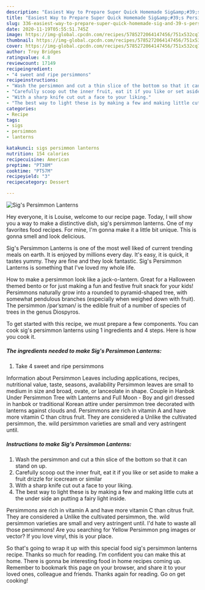```yaml
---
description: "Easiest Way to Prepare Super Quick Homemade Sig&amp;#39;s Persimmon Lanterns"
title: "Easiest Way to Prepare Super Quick Homemade Sig&amp;#39;s Persimmon Lanterns"
slug: 336-easiest-way-to-prepare-super-quick-homemade-sig-and-39-s-persimmon-lanterns
date: 2020-11-19T05:55:51.745Z
image: https://img-global.cpcdn.com/recipes/5785272064147456/751x532cq70/sigs-persimmon-lanterns-recipe-main-photo.jpg
thumbnail: https://img-global.cpcdn.com/recipes/5785272064147456/751x532cq70/sigs-persimmon-lanterns-recipe-main-photo.jpg
cover: https://img-global.cpcdn.com/recipes/5785272064147456/751x532cq70/sigs-persimmon-lanterns-recipe-main-photo.jpg
author: Troy Bridges
ratingvalue: 4.8
reviewcount: 17149
recipeingredient:
- "4 sweet and ripe persimmons"
recipeinstructions:
- "Wash the persimmon and cut a thin slice of the bottom so that it can stand on up."
- "Carefully scoop out the inner fruit, eat it if you like or set aside to make a fruit drizzle for icecream or similar"
- "With a sharp knife cut out a face to your liking."
- "The best way to light these is by making a few and making little cuts at the under side an putting a fairy light inside."
categories:
- Recipe
tags:
- sigs
- persimmon
- lanterns

katakunci: sigs persimmon lanterns 
nutrition: 154 calories
recipecuisine: American
preptime: "PT38M"
cooktime: "PT57M"
recipeyield: "3"
recipecategory: Dessert

---
```



![Sig&#39;s Persimmon Lanterns](https://img-global.cpcdn.com/recipes/5785272064147456/751x532cq70/sigs-persimmon-lanterns-recipe-main-photo.jpg)

Hey everyone, it is Louise, welcome to our recipe page. Today, I will show you a way to make a distinctive dish, sig&#39;s persimmon lanterns. One of my favorites food recipes. For mine, I'm gonna make it a little bit unique. This is gonna smell and look delicious.

Sig&#39;s Persimmon Lanterns is one of the most well liked of current trending meals on earth. It is enjoyed by millions every day. It's easy, it is quick, it tastes yummy. They are fine and they look fantastic. Sig&#39;s Persimmon Lanterns is something that I've loved my whole life.

How to make a persimmon look like a jack-o-lantern. Great for a Halloween themed bento or for just making a fun and festive fruit snack for your kids! Persimmons naturally grow into a rounded to pyramid-shaped tree, with somewhat pendulous branches (especially when weighed down with fruit). The persimmon /pərˈsɪmən/ is the edible fruit of a number of species of trees in the genus Diospyros.


To get started with this recipe, we must prepare a few components. You can cook sig&#39;s persimmon lanterns using 1 ingredients and 4 steps. Here is how you cook it.

<!--inarticleads1-->

##### The ingredients needed to make Sig&#39;s Persimmon Lanterns:

1. Take 4 sweet and ripe persimmons


Information about Persimmon Leaves including applications, recipes, nutritional value, taste, seasons, availability Persimmon leaves are small to medium in size and broad, ovate, or lanceolate in shape. Couple in Hanbok Under Persimmon Tree with Lanterns and Full Moon - Boy and girl dressed in hanbok or traditional Korean attire under persimmon tree decorated with lanterns against clouds and. Persimmons are rich in vitamin A and have more vitamin C than citrus fruit. They are considered a Unlike the cultivated persimmon, the. wild persimmon varieties are small and very astringent until. 

<!--inarticleads2-->

##### Instructions to make Sig&#39;s Persimmon Lanterns:

1. Wash the persimmon and cut a thin slice of the bottom so that it can stand on up.
1. Carefully scoop out the inner fruit, eat it if you like or set aside to make a fruit drizzle for icecream or similar
1. With a sharp knife cut out a face to your liking.
1. The best way to light these is by making a few and making little cuts at the under side an putting a fairy light inside.


Persimmons are rich in vitamin A and have more vitamin C than citrus fruit. They are considered a Unlike the cultivated persimmon, the. wild persimmon varieties are small and very astringent until. I&#39;d hate to waste all those persimmons! Are you searching for Yellow Persimmon png images or vector? If you love vinyl, this is your place. 

So that's going to wrap it up with this special food sig&#39;s persimmon lanterns recipe. Thanks so much for reading. I'm confident you can make this at home. There is gonna be interesting food in home recipes coming up. Remember to bookmark this page on your browser, and share it to your loved ones, colleague and friends. Thanks again for reading. Go on get cooking!
